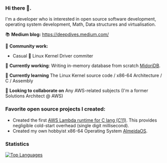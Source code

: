 ### Hi there 👋. 

I'm a developer who is interested in open source software development, operating system development, Math, Data structures and virtualisation.

📚 **Medium blog:** https://deepdives.medium.com/

🤝 **Community work:** 
* Casual 🐧 Linux Kernel Driver commiter

🔭 **Currently working**: Writing in-memory database from scratch [MidoriDB](https://github.com/PauloMigAlmeida/MidoriDB).

🌱 **Currently learning** The Linux Kernel source code / x86-64 Architecture / C / Assembly

👯 **Looking to collaborate on** Any AWS-related subjects (I'm a former Solutions Architect @ AWS)


### Favorite open source projects I created:

* Created the first [AWS Lambda runtime for C lang (C11)](https://github.com/PauloMigAlmeida/aws-lambda-c-runtime). This provides negligible cold-start overhead (single digit millisecond).
* Created my own hobbyist x86-64 Operating System [AlmeidaOS](https://github.com/PauloMigAlmeida/AlmeidaOS).


### Statistics
[![Top Languages](https://github-readme-stats.vercel.app/api/top-langs/?username=PauloMigAlmeida&layout=compact)](https://github.com/PauloMigAlmeida)

